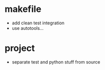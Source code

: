 # makefile #
* add clean test integration
* use autotools...

# project #
* separate test and python stuff from source



